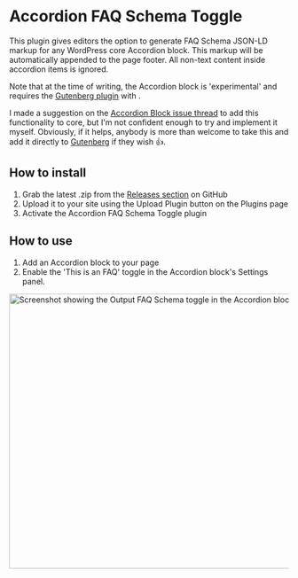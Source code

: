 # Accordion FAQ Schema Toggle

This plugin gives editors the option to generate FAQ Schema JSON-LD markup for any WordPress core Accordion block. This markup will be automatically appended to the page footer. All non-text content inside accordion items is ignored.

Note that at the time of writing, the Accordion block is 'experimental' and requires the [Gutenberg plugin](https://wordpress.org/plugins/gutenberg/) with .

I made a suggestion on the [Accordion Block issue thread](https://github.com/WordPress/gutenberg/issues/21584#issuecomment-3302509830) to add this functionality to core, but I'm not confident enough to try and implement it myself. Obviously, if it helps, anybody is more than welcome to take this and add it directly to [Gutenberg](https://github.com/WordPress/gutenberg) if they wish 👍.

## How to install

1. Grab the latest .zip from the [Releases section](https://github.com/itsViney/accordion-faq-schema-toggle/releases/latest) on GitHub
2. Upload it to your site using the Upload Plugin button on the Plugins page
3. Activate the Accordion FAQ Schema Toggle plugin

## How to use

1. Add an Accordion block to your page
2. Enable the 'This is an FAQ' toggle in the Accordion block's Settings panel.

<img width="1232" height="496" alt="Screenshot showing the Output FAQ Schema toggle in the Accordion block's settings panel." src="https://github.com/user-attachments/assets/275fb648-4d04-47e9-8a91-b76fad1aac63" />
